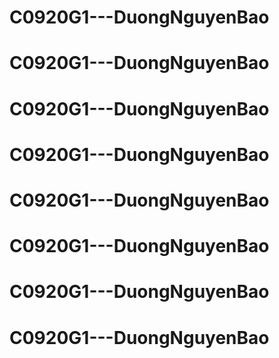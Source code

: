 # C0920G1---DuongNguyenBao
# C0920G1---DuongNguyenBao
# C0920G1---DuongNguyenBao
# C0920G1---DuongNguyenBao
# C0920G1---DuongNguyenBao
# C0920G1---DuongNguyenBao
# C0920G1---DuongNguyenBao
# C0920G1---DuongNguyenBao
